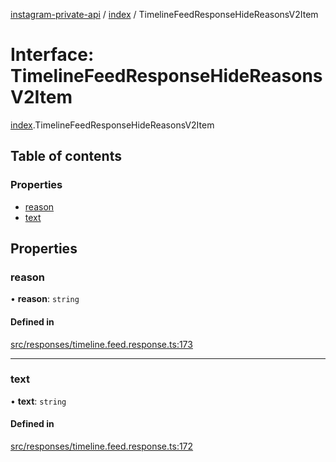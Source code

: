 [instagram-private-api](../../README.md) / [index](../../modules/index.md) / TimelineFeedResponseHideReasonsV2Item

# Interface: TimelineFeedResponseHideReasonsV2Item

[index](../../modules/index.md).TimelineFeedResponseHideReasonsV2Item

## Table of contents

### Properties

- [reason](TimelineFeedResponseHideReasonsV2Item.md#reason)
- [text](TimelineFeedResponseHideReasonsV2Item.md#text)

## Properties

### reason

• **reason**: `string`

#### Defined in

[src/responses/timeline.feed.response.ts:173](https://github.com/Nerixyz/instagram-private-api/blob/0e0721c/src/responses/timeline.feed.response.ts#L173)

___

### text

• **text**: `string`

#### Defined in

[src/responses/timeline.feed.response.ts:172](https://github.com/Nerixyz/instagram-private-api/blob/0e0721c/src/responses/timeline.feed.response.ts#L172)
